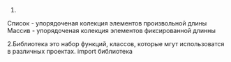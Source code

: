1.
Список - упорядоченая колекция элементов произвольной длины
Массив - упорядоченая колекция элементов фиксированной длинны


2.Библиотека это набор функций, классов, которые мгут использоватся в различных проектах. import библиотека